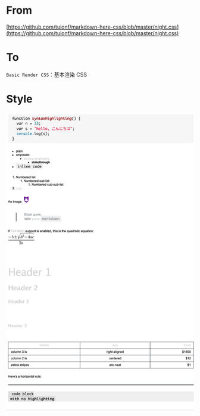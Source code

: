 # From

[https://github.com/tuionf/markdown-here-css/blob/master/night.css](https://github.com/tuionf/markdown-here-css/blob/master/night.css)

# To

`Basic Render CSS`：基本渲染 CSS

# Style

![style14.png](style14.png)
